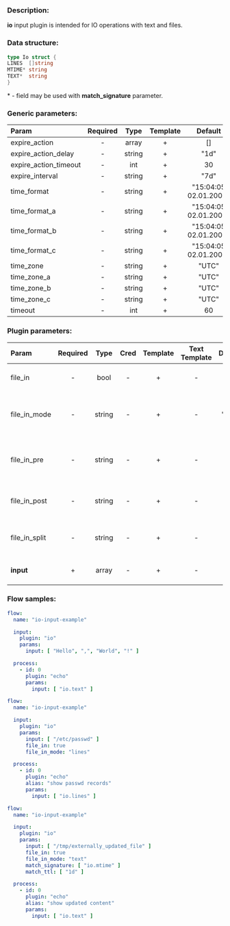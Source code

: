 ### Description:

**io** input plugin is intended for IO operations with text and files.

### Data structure:

```go
type Io struct {
LINES  []string
MTIME* string
TEXT*  string
}
```

\* - field may be used with **match_signature** parameter.

### Generic parameters:

| Param                 | Required |  Type  | Template |        Default        |
|:----------------------|:--------:|:------:|:--------:|:---------------------:|
| expire_action         |    -     | array  |    +     |          []           |
| expire_action_delay   |    -     | string |    +     |         "1d"          |
| expire_action_timeout |    -     |  int   |    +     |          30           |
| expire_interval       |    -     | string |    +     |         "7d"          |
| time_format           |    -     | string |    +     | "15:04:05 02.01.2006" |
| time_format_a         |    -     | string |    +     | "15:04:05 02.01.2006" |
| time_format_b         |    -     | string |    +     | "15:04:05 02.01.2006" |
| time_format_c         |    -     | string |    +     | "15:04:05 02.01.2006" |
| time_zone             |    -     | string |    +     |         "UTC"         |
| time_zone_a           |    -     | string |    +     |         "UTC"         |
| time_zone_b           |    -     | string |    +     |         "UTC"         |
| time_zone_c           |    -     | string |    +     |         "UTC"         |
| timeout               |    -     |  int   |    +     |          60           |

### Plugin parameters:

| Param         | Required |  Type  | Cred | Template | Text Template | Default |      Example       | Description                                        |
|:--------------|:--------:|:------:|:----:|:--------:|:-------------:|:-------:|:------------------:|:---------------------------------------------------|
| file_in       |    -     |  bool  |  -   |    +     |       -       |  false  |        true        | Process input as files.                            |
| file_in_mode  |    -     | string |  -   |    +     |       -       | "text"  |      "split"       | Read input file as a whole text or split to lines. |
| file_in_pre   |    -     | string |  -   |    +     |       -       |   ""    |        "_"         | Add characters to the beginning of data.           |
| file_in_post  |    -     | string |  -   |    +     |       -       |   ""    |        "_"         | Add characters to the end of data.                 |
| file_in_split |    -     | string |  -   |    +     |       -       |  "\n"   |       "AAA"        | Separation characters in split mode.               |
| **input**     |    +     | array  |  -   |    +     |       -       |  "[]"   | ["/path/to/file1"] | Set input as text or file paths.                   |

### Flow samples:

```yaml
flow:
  name: "io-input-example"

  input:
    plugin: "io"
    params:
      input: [ "Hello", ",", "World", "!" ]

  process:
    - id: 0
      plugin: "echo"
      params:
        input: [ "io.text" ]
```

```yaml
flow:
  name: "io-input-example"

  input:
    plugin: "io"
    params:
      input: [ "/etc/passwd" ]
      file_in: true
      file_in_mode: "lines"

  process:
    - id: 0
      plugin: "echo"
      alias: "show passwd records"
      params:
        input: [ "io.lines" ]
```

```yaml
flow:
  name: "io-input-example"

  input:
    plugin: "io"
    params:
      input: [ "/tmp/externally_updated_file" ]
      file_in: true
      file_in_mode: "text"
      match_signature: [ "io.mtime" ]
      match_ttl: [ "1d" ]

  process:
    - id: 0
      plugin: "echo"
      alias: "show updated content"
      params:
        input: [ "io.text" ]
```
